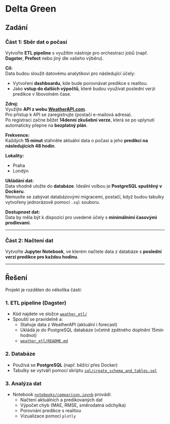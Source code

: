# Delta Green

## Zadání

### Část 1: Sběr dat o počasí

Vytvořte **ETL pipeline** s využitím nástroje pro orchestraci jobů (např. **Dagster**, **Prefect** nebo jiný dle vašeho výběru).

**Cíl:**  
Data budou sloužit datovému analytikovi pro následující účely:
- Vytvoření **dashboardu**, kde bude porovnávat predikce s realitou.
- Jako **vstup do dalších výpočtů**, které budou využívat poslední verzi predikce v libovolném čase.

**Zdroj:**  
Využijte **API z webu [WeatherAPI.com](https://www.weatherapi.com/)**.  
Pro přístup k API se zaregistrujte (postačí e-mailová adresa).  
Po registraci začne běžet **14denní zkušební verze**, která se po uplynutí automaticky přepne na **bezplatný plán**.

**Frekvence:**  
Každých **15 minut** stáhněte aktuální data o počasí a jeho **predikci na následujících 48 hodin**.

**Lokality:**  
- Praha  
- Londýn

**Ukládání dat:**  
Data vhodně uložte do **databáze**. Ideální volbou je **PostgreSQL spuštěný v Dockeru**.  
Nemusíte se zabývat databázovými migracemi, postačí, když budou tabulky vytvořeny jednorázově pomocí `.sql` souboru.

**Dostupnost dat:**  
Data by měla být k dispozici pro uvedené účely s **minimálními časovými prodlevami**.

---

### Část 2: Načtení dat

Vytvořte **Jupyter Notebook**, ve kterém načtete data z databáze s **poslední verzí predikce pro každou hodinu**.

---

## Řešení

Projekt je rozdělen do několika částí:

### 1. ETL pipeline (Dagster)

- Kód najdete ve složce [`weather_etl/`](./weather_etl)
- Spouští se pravidelně a:
  - Stahuje data z WeatherAPI (aktuální i forecast)
  - Ukládá je do PostgreSQL databáze (včetně zpětného doplnění 15min hodnot)
  -  [`weather_etl/README.md`](./weather_etl/README.md)

### 2. Databáze

- Používá se **PostgreSQL** (např. běžící přes Docker)
- Tabulky se vytváří pomocí skriptu [`sql/create_schema_and_tables.sql`](./weather_etl/sql/create_schema_and_tables.sql)

###  3. Analýza dat

- Notebook [`notebooks/comparison.ipynb`](./notebooks/comparison.ipynb) provádí:
  - Načtení aktuálních a predikovaných dat
  - Výpočet chyb (MAE, RMSE, směrodatná odchylka)
  - Porovnání predikce s realitou
  - Vizualizace pomocí `plotly` 



